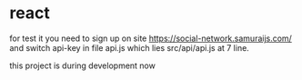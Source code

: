 # react
for test it you need to sign up on site https://social-network.samuraijs.com/
and switch api-key in file api.js which lies src/api/api.js at 7 line.

this project is during development now
